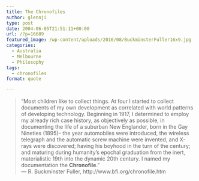 ```yaml
---
title: The Chronofiles
author: glennji
type: post
date: 2004-06-05T21:51:11+00:00
url: /?p=16689
featured_image: /wp-content/uploads/2016/08/BuckminsterFuller16x9.jpg
categories:
  - Australia
  - Melbourne
  - Philosophy
tags:
  - chronofiles
format: quote

---
```

<div class="post-body">
  <blockquote>
    <p>
      “Most children like to collect things. At four I started to collect documents of my own development as correlated with world patterns of developing technology. Beginning in 1917, I determined to employ my already rich case history, as objectively as possible, in documenting the life of a suburban New Englander, born in the Gay Nineties (1895)&#8211; the year automobiles were introduced, the wireless telegraph and the automatic screw machine were invented, and X-rays were discovered; having his boyhood in the turn of the century; and maturing during humanity’s epochal graduation from the inert, materialistic 19th into the dynamic 20th century. I named my documentation the <strong>Chronofile</strong>.&#8221;<br /> <span style="font-family: -apple-system, BlinkMacSystemFont, 'Segoe UI', Roboto, Oxygen-Sans, Ubuntu, Cantarell, 'Helvetica Neue', sans-serif;">— R. Buckminster Fuller, http://www.bfi.org/chronofile.htm</span>
    </p>
  </blockquote>
</div>
